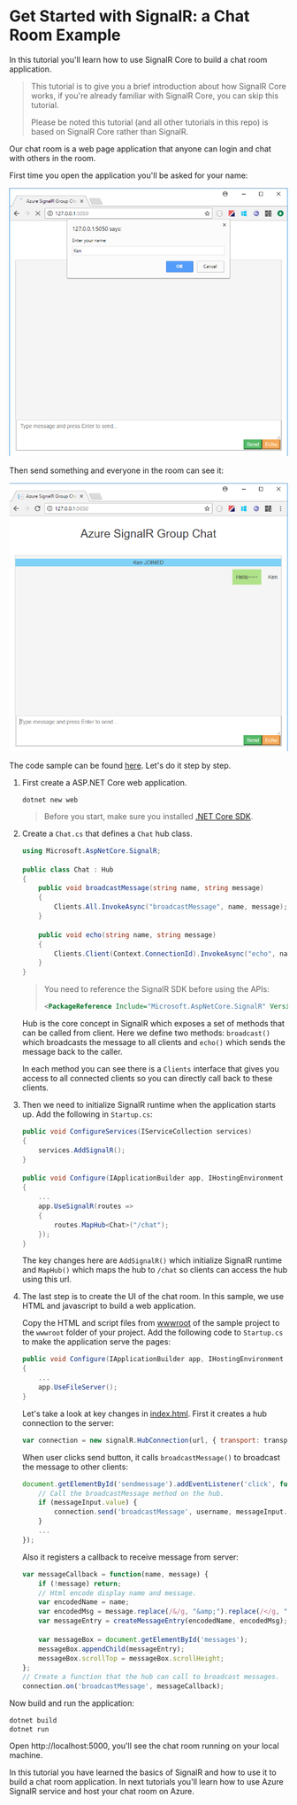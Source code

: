 # Get Started with SignalR: a Chat Room Example

In this tutorial you'll learn how to use SignalR Core to build a chat room application.

> This tutorial is to give you a brief introduction about how SignalR Core works, if you're already familiar with SignalR Core, you can skip this tutorial.
>
> Please be noted this tutorial (and all other tutorials in this repo) is based on SignalR Core rather than SignalR.

Our chat room is a web page application that anyone can login and chat with others in the room.

First time you open the application you'll be asked for your name:

![chat-room-1](images/chat-room-1.png)

Then send something and everyone in the room can see it:

![chat-room-2](images/chat-room-2.png)

The code sample can be found [here](../samples/ChatRoomLocal/). Let's do it step by step.

1.  First create a ASP.NET Core web application.

    ```
    dotnet new web
    ```

    > Before you start, make sure you installed [.NET Core SDK](https://www.microsoft.com/net/learn/get-started).

2.  Create a `Chat.cs` that defines a `Chat` hub class.

    ```cs
    using Microsoft.AspNetCore.SignalR;

    public class Chat : Hub
    {
        public void broadcastMessage(string name, string message)
        {
            Clients.All.InvokeAsync("broadcastMessage", name, message);
        }

        public void echo(string name, string message)
        {
            Clients.Client(Context.ConnectionId).InvokeAsync("echo", name, message + " (echo from server)");
        }
    }
    ```

    > You need to reference the SignalR SDK before using the APIs:
    >
    > ```xml
    > <PackageReference Include="Microsoft.AspNetCore.SignalR" Version="1.0.0-preview1-t000" />
    > ```

    Hub is the core concept in SignalR which exposes a set of methods that can be called from client. Here we define two methods: `broadcast()` which broadcasts the message to all clients and `echo()` which sends the message back to the caller.

    In each method you can see there is a `Clients` interface that gives you access to all connected clients so you can directly call back to these clients.

3.  Then we need to initialize SignalR runtime when the application starts up. Add the following in `Startup.cs`:

    ```cs
    public void ConfigureServices(IServiceCollection services)
    {
        services.AddSignalR();
    }

    public void Configure(IApplicationBuilder app, IHostingEnvironment env)
    {
        ...
        app.UseSignalR(routes =>
        {
            routes.MapHub<Chat>("/chat");
        });
    }
    ```

    The key changes here are `AddSignalR()` which initialize SignalR runtime and `MapHub()` which maps the hub to `/chat` so clients can access the hub using this url.

4.  The last step is to create the UI of the chat room. In this sample, we use HTML and javascript to build a web application.

    Copy the HTML and script files from [wwwroot](../samples/ChatRoomLocal/wwwroot/) of the sample project to the `wwwroot` folder of your project.
    Add the following code to `Startup.cs` to make the application serve the pages:

    ```cs
    public void Configure(IApplicationBuilder app, IHostingEnvironment env)
    {
        ...
        app.UseFileServer();
    }
    ```

    Let's take a look at key changes in [index.html](../samples/ChatRoomLocal/wwwroot/index.html). First it creates a hub connection to the server:

    ```js
    var connection = new signalR.HubConnection(url, { transport: transport });
    ```

    When user clicks send button, it calls `broadcastMessage()` to broadcast the message to other clients:

    ```js
    document.getElementById('sendmessage').addEventListener('click', function (event) {
        // Call the broadcastMessage method on the hub.
        if (messageInput.value) {
            connection.send('broadcastMessage', username, messageInput.value);
        }
        ...
    });
    ```

    Also it registers a callback to receive message from server:

    ```js
    var messageCallback = function(name, message) {
        if (!message) return;
        // Html encode display name and message.
        var encodedName = name;
        var encodedMsg = message.replace(/&/g, "&amp;").replace(/</g, "&lt;").replace(/>/g, "&gt;");
        var messageEntry = createMessageEntry(encodedName, encodedMsg);

        var messageBox = document.getElementById('messages');
        messageBox.appendChild(messageEntry);
        messageBox.scrollTop = messageBox.scrollHeight;
    };
    // Create a function that the hub can call to broadcast messages.
    connection.on('broadcastMessage', messageCallback);
    ```

Now build and run the application:

```
dotnet build
dotnet run
```

Open http://localhost:5000, you'll see the chat room running on your local machine.

In this tutorial you have learned the basics of SignalR and how to use it to build a chat room application.
In next tutorials you'll learn how to use Azure SignalR service and host your chat room on Azure.
